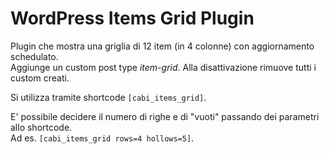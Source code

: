 # WordPress Items Grid Plugin
Plugin che mostra una griglia di 12 item (in 4 colonne) con aggiornamento schedulato.  
Aggiunge un custom post type *item-grid*. Alla disattivazione rimuove tutti i custom creati.  

Si utilizza tramite shortcode `[cabi_items_grid]`. 

E' possibile decidere il numero di righe e di "vuoti" passando dei parametri allo shortcode.  
Ad es. `[cabi_items_grid rows=4 hollows=5]`.
